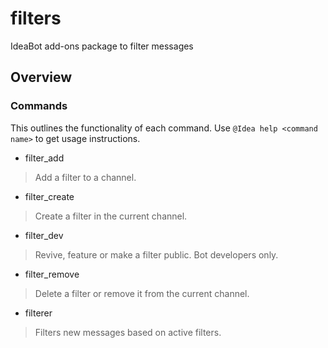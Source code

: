 # filters
IdeaBot add-ons package to filter messages

## Overview ##

### Commands ###
This outlines the functionality of each command.
Use `@Idea help <command name>` to get usage instructions.

* filter_add
> Add a filter to a channel.

* filter_create
> Create a filter in the current channel.

* filter_dev
> Revive, feature or make a filter public. Bot developers only.

* filter_remove
> Delete a filter or remove it from the current channel.

* filterer
> Filters new messages based on active filters.
